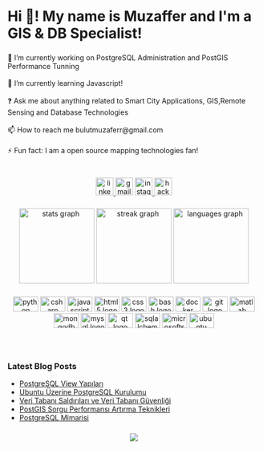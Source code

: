 <h1 align="left">Hi 👋! My name is Muzaffer and I'm a GIS & DB Specialist!</h1>

###

<p align="left">🔭 I’m currently working on PostgreSQL Administration and PostGIS Performance Tunning<br><br>🌱 I’m currently learning Javascript!<br><br>❓ Ask me about anything related to Smart City Applications, GIS,Remote Sensing and Database Technologies<br><br>📫 How to reach me bulutmuzaferr@gmail.com<br><br>⚡ Fun fact: I am a open source mapping technologies fan!</p>

###

<br clear="both">

<div align="center">
  <a href="https://www.linkedin.com/in/muzafferbulut/" target="_blank">
    <img src="https://img.shields.io/static/v1?message=muzafferbulut&logo=linkedin&label=&color=0077B5&logoColor=white&labelColor=&style=flat" height="35" alt="linkedin logo"  />
  </a>
  <img src="https://img.shields.io/static/v1?message=bulutmuzafferr&logo=gmail&label=&color=D14836&logoColor=white&labelColor=&style=flat" height="35" alt="gmail logo"  />
  <a href="https://www.instagram.com/muzaffer_bult/" target="_blank">
    <img src="https://img.shields.io/static/v1?message=muzaffer_bult&logo=instagram&label=&color=E4405F&logoColor=white&labelColor=&style=flat" height="35" alt="instagram logo"  />
  </a>
  <a href="https://www.hackerrank.com/muzafferb042?hr_r=1" target="_blank">
    <img src="https://img.shields.io/static/v1?message=muzafferb042&logo=hackerrank&label=&color=2EC866&logoColor=white&labelColor=&style=flat" height="35" alt="hackerrank logo"  />
  </a>
</div>

###

<div align="center">
  <img src="https://github-readme-stats.vercel.app/api?username=muzafferbulut&hide_title=false&hide_rank=false&show_icons=true&include_all_commits=true&count_private=true&disable_animations=false&theme=dracula&locale=en&hide_border=false" height="150" alt="stats graph"  />
  <img src="https://streak-stats.demolab.com?user=muzafferbulut&locale=en&mode=weekly&theme=dracula&hide_border=false&border_radius=5" height="150" alt="streak graph"  />
  <img src="https://github-readme-stats.vercel.app/api/top-langs?username=muzafferbulut&locale=en&hide_title=false&layout=compact&card_width=320&langs_count=5&theme=dracula&hide_border=false" height="150" alt="languages graph"  />
</div>

###

<div align="center">
  <img src="https://cdn.jsdelivr.net/gh/devicons/devicon/icons/python/python-original.svg" height="30" width="50" alt="python logo"  />
  <img src="https://cdn.jsdelivr.net/gh/devicons/devicon/icons/csharp/csharp-original.svg" height="30" width="50" alt="csharp logo"  />
  <img src="https://cdn.jsdelivr.net/gh/devicons/devicon/icons/javascript/javascript-original.svg" height="30" width="50" alt="javascript logo"  />
  <img src="https://cdn.jsdelivr.net/gh/devicons/devicon/icons/html5/html5-original.svg" height="30" width="50" alt="html5 logo"  />
  <img src="https://cdn.jsdelivr.net/gh/devicons/devicon/icons/css3/css3-original.svg" height="30" width="50" alt="css3 logo"  />
  <img src="https://cdn.jsdelivr.net/gh/devicons/devicon/icons/bash/bash-original.svg" height="30" width="50" alt="bash logo"  />
  <img src="https://cdn.jsdelivr.net/gh/devicons/devicon/icons/docker/docker-original.svg" height="30" width="50" alt="docker logo"  />
  <img src="https://cdn.jsdelivr.net/gh/devicons/devicon/icons/git/git-original.svg" height="30" width="50" alt="git logo"  />
  <img src="https://cdn.jsdelivr.net/gh/devicons/devicon/icons/matlab/matlab-original.svg" height="30" width="50" alt="matlab logo"  />
  <img src="https://cdn.jsdelivr.net/gh/devicons/devicon/icons/mongodb/mongodb-original.svg" height="30" width="50" alt="mongodb logo"  />
  <img src="https://cdn.jsdelivr.net/gh/devicons/devicon/icons/mysql/mysql-original.svg" height="30" width="50" alt="mysql logo"  />
  <img src="https://cdn.jsdelivr.net/gh/devicons/devicon/icons/qt/qt-original.svg" height="30" width="50" alt="qt logo"  />
  <img src="https://cdn.jsdelivr.net/gh/devicons/devicon/icons/sqlalchemy/sqlalchemy-original.svg" height="30" width="50" alt="sqlalchemy logo"  />
  <img src="https://cdn.jsdelivr.net/gh/devicons/devicon/icons/microsoftsqlserver/microsoftsqlserver-plain.svg" height="30" width="50" alt="microsoftsqlserver logo"  />
  <img src="https://cdn.jsdelivr.net/gh/devicons/devicon/icons/ubuntu/ubuntu-plain.svg" height="30" width="50" alt="ubuntu logo"  />
</div>

###

<br clear="both">

### Latest Blog Posts
<!-- BLOG-POST-LIST:START -->
- [PostgreSQL View Yapıları](https://muzafferbulut.github.io/posts/postgresql-views/)
- [Ubuntu Üzerine PostgreSQL Kurulumu](https://muzafferbulut.github.io/posts/postgresql-installation-on-ubuntu/)
- [Veri Tabanı Saldırıları ve Veri Tabanı Güvenliği](https://muzafferbulut.github.io/posts/veritabani-saldirilari-ve-veritabani-guvenligi/)
- [PostGIS Sorgu Performansı Artırma Teknikleri](https://muzafferbulut.github.io/posts/postgis_performans/)
- [PostgreSQL Mimarisi](https://muzafferbulut.github.io/posts/postgresql-mimarisi/)
<!-- BLOG-POST-LIST:END -->

###

<div align="center">
  <img src="https://profile-counter.glitch.me/muzafferbulut/count.svg?"  />
</div>

###